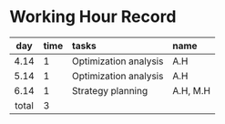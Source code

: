 # Working Hour Record

|  day  | time | tasks | name |
| :----:|:-----| :-----| :-----|
|  4.14 | 1    | Optimization analysis | A.H |
|  5.14 | 1    | Optimization analysis | A.H |
|  6.14 | 1    | Strategy planning | A.H, M.H |
| total | 3    |  |  |